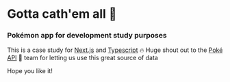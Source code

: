 # Gotta cath'em all 🧢
### Pokémon app for development study purposes
This is a case study for [Next.js](https://nextjs.org/) and [Typescript](https://www.typescriptlang.org/) 🔥
Huge shout out to the [Poké API](https://pokeapi.co/) 🚀 team for letting us use this great source of data

Hope you like it!
